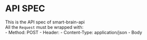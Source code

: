 # API SPEC
  This is the API spec of smart-brain-api
  \
  All the `Request` must be wrapped with:
  \
    - Method: POST
    - Header:
     - Content-Type: application/json
    - Body
     
  
  
